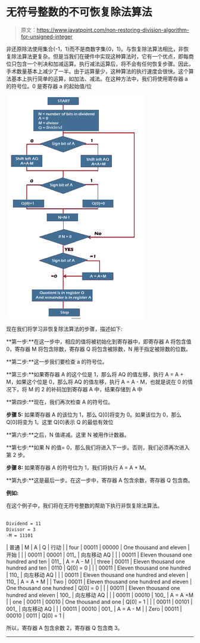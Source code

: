 # 无符号整数的不可恢复除法算法

> 原文：<https://www.javatpoint.com/non-restoring-division-algorithm-for-unsigned-integer>

非还原除法使用集合{-1，1}而不是商数字集{0，1}。与恢复除法算法相比，非恢复除法算法更复杂。但是当我们在硬件中实现这种算法时，它有一个优点，即每商位只包含一个判决和加减运算。执行减法运算后，将不会有任何恢复步骤。因此，手术数量基本上减少了一半。由于运算量少，这种算法的执行速度会很快。这个算法基本上执行简单的运算，如加法、减法。在这种方法中，我们将使用寄存器 a 的符号位。0 是寄存器 a 的起始值/位

![Non-Restoring Division Algorithm for Unsigned Integer](img/4e11d3669426a5cdbfe802725d98a2bb.png)

现在我们将学习非恢复除法算法的步骤，描述如下:

**第一步:**在这一步中，相应的值将被初始化到寄存器中，即寄存器 A 将包含值 0，寄存器 M 将包含除数，寄存器 Q 将包含被除数，N 用于指定被除数的位数。

**第二步:**这一步我们要检查 a 的符号位。

**第三步:**如果寄存器 A 的这个位是 1，那么将 AQ 的值左移，执行 A = A + M，如果这个位是 0，那么将 AQ 的值左移，执行 A = A - M，也就是说在 0 的情况下，将 M 的 2 的补码加到寄存器 A 中，结果存储到 A 中

**第四步:**现在，我们再次检查 A 的符号位。

**步骤 5:** 如果寄存器 A 的该位为 1，那么 Q[0]将变为 0。如果该位为 0，那么 Q[0]将变为 1。这里 Q[0]表示 Q 的最低有效位

**第六步:**之后，N 值递减。这里 N 被用作计数器。

**第七步:**如果 N 的值= 0，那么我们将进入下一步。否则，我们必须再次进入第 2 步。

**步骤 8:** 如果寄存器 A 的符号位为 1，我们将执行 A = A + M。

**第九步:**这是最后一步。在这一步中，寄存器 A 包含余数，寄存器 Q 包含商。

**例如:**

在这个例子中，我们将在无符号整数的帮助下执行非恢复除法算法。

```

Dividend = 11
Divisor = 3
-M = 11101

```

| 普通 | M | A | Q | 行动 |
| four | 00011 | 00000 | One thousand and eleven | 开始 |
|  | 00011 | 00001 | 011_ | 向左移动 AQ |
|  | 00011 | Eleven thousand one hundred and ten | 011_ | A = A - M |
| three | 00011 | Eleven thousand one hundred and ten | 0110 | Q[0] = 0 |
|  | 00011 | Eleven thousand one hundred | 110_ | 向左移动 AQ |
|  | 00011 | Eleven thousand one hundred and eleven | 110_ | A = A + M |
| Two | 00011 | Eleven thousand one hundred and eleven | One thousand one hundred | Q[0] = 0 |
|  | 00011 | Eleven thousand one hundred and eleven | 100_ | 向左移动 AQ |
|  | 00011 | 00010 | 100_ | A = A +M |
| one | 00011 | 00010 | One thousand and one | Q[0] = 1 |
|  | 00011 | 00101 | 001_ | 向左移动 AQ |
|  | 00011 | 00010 | 001_ | A = A - M |
| Zero | 00011 | 00010 | 0011 | Q[0] = 1 |

所以，寄存器 A 包含余数 2，寄存器 Q 包含商 3。

* * *